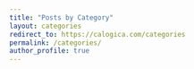 ```yaml
---
title: "Posts by Category"
layout: categories
redirect_to: https://calogica.com/categories
permalink: /categories/
author_profile: true
---
```

